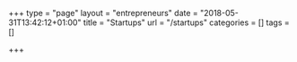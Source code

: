 +++
type = "page"
layout = "entrepreneurs"
date = "2018-05-31T13:42:12+01:00"
title = "Startups"
url = "/startups"
categories = []
tags = []

+++
